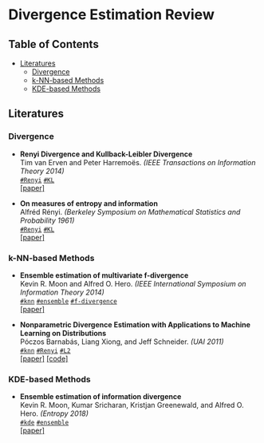 # Divergence Estimation Review

## Table of Contents

- [Literatures](#Literatures)
    - [Divergence](#Divergence)
    - [k-NN-based Methods](#k-NN-based-Methods)
    - [KDE-based Methods](#KDE-based-Methods)
    
## Literatures

### Divergence
- **Renyi Divergence and Kullback-Leibler Divergence**  
Tim van Erven and Peter Harremoës. _(IEEE Transactions on Information Theory 2014)_  
[`#Renyi`]() [`#KL`]()  
[[paper]](https://arxiv.org/abs/1202.3758)

- **On measures of entropy and information**  
Alfréd Rényi. _(Berkeley Symposium on Mathematical Statistics and Probability 1961)_  
[`#Renyi`]() [`#KL`]()  
[[paper]](https://digitalassets.lib.berkeley.edu/math/ucb/text/math_s4_v1_article-27.pdf)

### k-NN-based Methods

- **Ensemble estimation of multivariate f-divergence**  
Kevin R. Moon and Alfred O. Hero. _(IEEE International Symposium on Information Theory 2014)_   
[`#knn`]() [`#ensemble`]() [`#f-divergence`]()  
[[paper]](https://arxiv.org/abs/1404.6230)

- **Nonparametric Divergence Estimation with Applications to Machine Learning on Distributions**  
Póczos Barnabás, Liang Xiong, and Jeff Schneider. _(UAI 2011)_  
[`#knn`]()  [`#Renyi`]() [`#L2`]()  
[[paper]](https://arxiv.org/abs/1202.3758) [[code]](https://github.com/djsutherland/np-divs) 


### KDE-based Methods
- **Ensemble estimation of information divergence**   
Kevin R. Moon, Kumar Sricharan, Kristjan Greenewald, and Alfred O. Hero. _(Entropy 2018)_   
[`#kde`]()  [`#ensemble`]()   
[[paper]](https://www.mdpi.com/1099-4300/20/8/560)  
